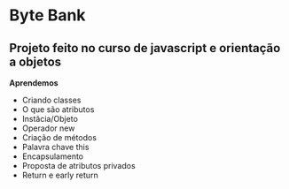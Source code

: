 # Byte Bank

## Projeto feito no curso de javascript e orientação a objetos

**Aprendemos**

- Criando classes
- O que são atributos
- Instâcia/Objeto
- Operador new
- Criação de métodos
- Palavra chave this
- Encapsulamento
- Proposta de atributos privados
- Return e early return